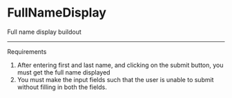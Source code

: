 # FullNameDisplay
Full name display buildout


----------------------
Requirements
1. After entering first and last name, and clicking on the submit button, you must get the full name displayed 
2. You must make the input fields such that the user is unable to submit without filling in both the fields.